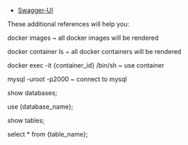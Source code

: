 * [Swagger-UI](http://localhost:8080/api/v1/ms17/swagger-ui/index.html)

These additional references will help you:


docker images ~ all docker images will be rendered

docker container ls ~ all docker containers will be rendered

docker exec -it {container_id} /bin/sh ~ use container

mysql -uroot -p2000 ~ connect to mysql

show databases;

use {database_name};

show tables;

select * from {table_name};
